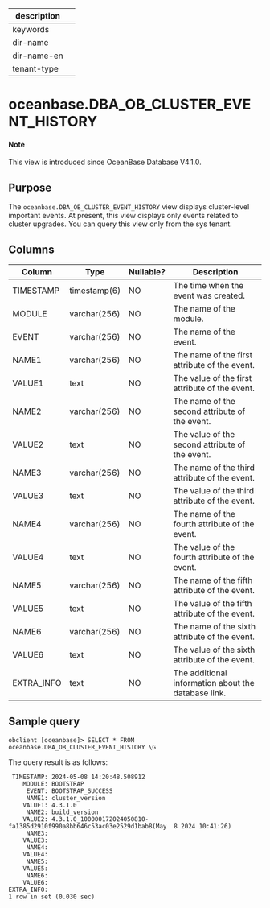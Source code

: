 | description ||
|---|---|
| keywords ||
| dir-name ||
| dir-name-en ||
| tenant-type ||

# oceanbase.DBA_OB_CLUSTER_EVENT_HISTORY

<main id="notice" type='explain'>
  <h4>Note</h4>
  <p>This view is introduced since OceanBase Database V4.1.0. </p>
</main>

## Purpose

The `oceanbase.DBA_OB_CLUSTER_EVENT_HISTORY` view displays cluster-level important events. At present, this view displays only events related to cluster upgrades. You can query this view only from the sys tenant.

## Columns

| Column | Type | Nullable? | Description |
| --- | --- | --- | --- |
| TIMESTAMP | timestamp(6) | NO | The time when the event was created. |
| MODULE | varchar(256) | NO | The name of the module. |
| EVENT | varchar(256) | NO | The name of the event. |
| NAME1 | varchar(256) | NO | The name of the first attribute of the event. |
| VALUE1 | text | NO | The value of the first attribute of the event. |
| NAME2 | varchar(256) | NO | The name of the second attribute of the event. |
| VALUE2 | text | NO | The value of the second attribute of the event. |
| NAME3 | varchar(256) | NO | The name of the third attribute of the event. |
| VALUE3 | text | NO | The value of the third attribute of the event. |
| NAME4 | varchar(256) | NO | The name of the fourth attribute of the event. |
| VALUE4 | text | NO | The value of the fourth attribute of the event. |
| NAME5 | varchar(256) | NO | The name of the fifth attribute of the event. |
| VALUE5 | text | NO | The value of the fifth attribute of the event. |
| NAME6 | varchar(256) | NO | The name of the sixth attribute of the event. |
| VALUE6 | text | NO | The value of the sixth attribute of the event. |
| EXTRA_INFO | text | NO | The additional information about the database link. |

## Sample query

```shell
obclient [oceanbase]> SELECT * FROM oceanbase.DBA_OB_CLUSTER_EVENT_HISTORY \G
```

The query result is as follows:

```shell
 TIMESTAMP: 2024-05-08 14:20:48.508912
    MODULE: BOOTSTRAP
     EVENT: BOOTSTRAP_SUCCESS
     NAME1: cluster_version
    VALUE1: 4.3.1.0
     NAME2: build_version
    VALUE2: 4.3.1.0_100000172024050810-fa1385d2910f990a8bb646c53ac03e2529d1bab8(May  8 2024 10:41:26)
     NAME3:
    VALUE3:
     NAME4:
    VALUE4:
     NAME5:
    VALUE5:
     NAME6:
    VALUE6:
EXTRA_INFO:
1 row in set (0.030 sec)
```
